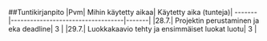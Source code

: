 ##Tuntikirjanpito
|Pvm| Mihin käytetty aikaa| Käytetty aika (tunteja)|
-------|-----------------------------------|-------|
|28.7.| Projektin perustaminen ja eka deadline| 3 |
|29.7.| Luokkakaavio tehty ja ensimmäiset luokat luotu| 3 |
